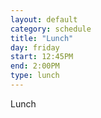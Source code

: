 ```yaml
---
layout: default
category: schedule
title: "Lunch"
day: friday
start: 12:45PM
end: 2:00PM
type: lunch
---
```


Lunch
